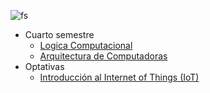 ![fs](imagenes/firelinkshrine.png)

- Cuarto semestre
	- [Logica Computacional](LogicaComputacional.md)
	- [Arquitectura de Computadoras](ArquitecturaDeComputadoras.md)
- Optativas
	- [Introducción al Internet of Things (IoT)](InternetOfThings.md) 
